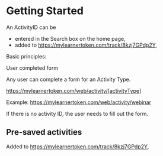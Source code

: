 # Getting Started

An ActivityID can be

- entered in the Search box on the home page,
- added to https://mylearnertoken.com/track/8kzj7GPdp2Y,


Basic principles:

User completed form

Any user can complete a form for an Activity Type.

https://mylearnertoken.com/web/activity/[activityType]

Example:
https://mylearnertoken.com/web/activity/webinar

If there is no activity ID, the user needs to fill out the form.

## Pre-saved activities

Added to https://mylearnertoken.com/track/8kzj7GPdp2Y,






